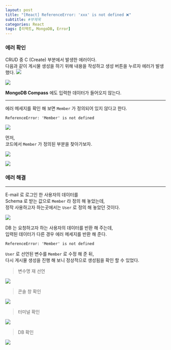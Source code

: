 ```yaml
---
layout: post
title: "[React] ReferenceError: 'xxx' is not defined ❌"
subtitle: #부제목
categories: React
tags: [리액트, MongoDB, Error]
---
```


### 에러 확인

CRUD 중 C (Create) 부분에서 발생한 에러이다.<br>
다음과 같이 게시물 생성을 하기 위해 내용을 작성하고 생성 버튼을 누르자 에러가 발생했다.
![](https://img1.daumcdn.net/thumb/R1280x0/?scode=mtistory2&fname=https%3A%2F%2Fblog.kakaocdn.net%2Fdn%2FOoezc%2FbtrYMO7nFfV%2FyJkHZmVkY7wpTthclBn2S0%2Fimg.png)

![](https://img1.daumcdn.net/thumb/R1280x0/?scode=mtistory2&fname=https%3A%2F%2Fblog.kakaocdn.net%2Fdn%2F74Mex%2FbtrYIcoJCwd%2FLGaoXsnx9p1nmA9lKdqm10%2Fimg.png)

**MongoDB Compass** 에도 입력한 데이터가 들어오지 않는다.

---

에러 메세지를 확인 해 보면 `Member` 가 정의되어 있지 않다고 한다.

```
ReferenceError: 'Member' is not defined
```

![](https://img1.daumcdn.net/thumb/R1280x0/?scode=mtistory2&fname=https%3A%2F%2Fblog.kakaocdn.net%2Fdn%2F02NBS%2FbtrYIPsVt0G%2FDFea8EMXeEOyBfKEZBKo21%2Fimg.png)

먼저,<br>
코드에서 `Member` 가 정의된 부분을 찾아가보자.

![](https://img1.daumcdn.net/thumb/R1280x0/?scode=mtistory2&fname=https%3A%2F%2Fblog.kakaocdn.net%2Fdn%2FAfZkn%2FbtrYH1AEy0a%2FSNg4FOahdxYU55NF6hVO71%2Fimg.png)

![](https://img1.daumcdn.net/thumb/R1280x0/?scode=mtistory2&fname=https%3A%2F%2Fblog.kakaocdn.net%2Fdn%2FccRcJ2%2FbtrYIOAOQA4%2FikEX50A03EPB9aYYHEYG4K%2Fimg.png)

### 에러 해결

---

E-mail 로 로그인 한 사용자의 데이터를<br>
Schema 로 받는 값으로 `Member` 라 정의 해 놓았는데,<br>
정작 사용하고자 하는곳에서는 `User` 로 정의 해 놓았던 것이다.

![](https://img1.daumcdn.net/thumb/R1280x0/?scode=mtistory2&fname=https%3A%2F%2Fblog.kakaocdn.net%2Fdn%2FCfJvV%2FbtrYIxF3wEH%2F9F10pnUtCcdA20zglXHKsK%2Fimg.png)

DB 는 요청하고자 하는 사용자의 데이터를 반환 해 주는데,<br>
입력된 데이터가 다른 경우 에러 메세지를 반환 해 준다.

```
ReferenceError: 'Member' is not defined
```

`User` 로 선언된 변수를 `Member` 로 수정 해 준 뒤,<br>
다시 게시물 생성을 진행 해 보니 정상적으로 생성됨을 확인 할 수 있었다.

> 변수명 재 선언

![](https://img1.daumcdn.net/thumb/R1280x0/?scode=mtistory2&fname=https%3A%2F%2Fblog.kakaocdn.net%2Fdn%2Fdc43ji%2FbtrYJbbqyhJ%2FcfAc9ltKmexTrHoN8qoOIK%2Fimg.png)

> 콘솔 창 확인

![](https://img1.daumcdn.net/thumb/R1280x0/?scode=mtistory2&fname=https%3A%2F%2Fblog.kakaocdn.net%2Fdn%2FRJBWn%2FbtrYMXQNm7T%2Fx6r6uuLJIS8BwlxU4tMZiK%2Fimg.png)

> 터미널 확인

![](https://img1.daumcdn.net/thumb/R1280x0/?scode=mtistory2&fname=https%3A%2F%2Fblog.kakaocdn.net%2Fdn%2Fc9fczD%2FbtrYIxF3wG2%2FaklHPhxdOaJY4UUvEG2zv1%2Fimg.png)

> DB 확인

![](https://img1.daumcdn.net/thumb/R1280x0/?scode=mtistory2&fname=https%3A%2F%2Fblog.kakaocdn.net%2Fdn%2FvONGx%2FbtrYH1m8Tjh%2FBQeAVl3lrFRKCeAt6TmYY1%2Fimg.png)
